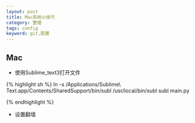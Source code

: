 ```yaml
---
layout: post
title: Mac系统小技巧
category: 整理
tags: config 
keyword: git,配置
---
```


## Mac

- 使用Sublime_text3打开文件

{% highlight sh %}
ln -s /Applications/Sublime\ Text.app/Contents/SharedSupport/bin/subl /usr/local/bin/subl
subl main.py

{% endhighlight %}

- 设置翻墙